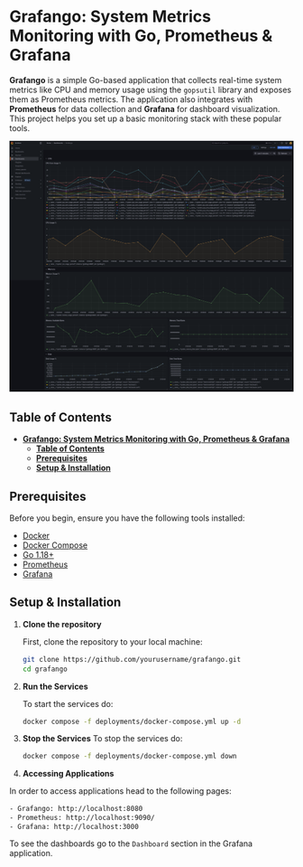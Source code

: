 # **Grafango: System Metrics Monitoring with Go, Prometheus & Grafana**

**Grafango** is a simple Go-based application that collects real-time system metrics like CPU and memory usage using the `gopsutil` library and exposes them as Prometheus metrics. The application also integrates with **Prometheus** for data collection and **Grafana** for dashboard visualization. This project helps you set up a basic monitoring stack with these popular tools.

![Grafango Application](./assets/grafango.png)

## **Table of Contents**

- [**Grafango: System Metrics Monitoring with Go, Prometheus \& Grafana**](#grafango-system-metrics-monitoring-with-go-prometheus--grafana)
  - [**Table of Contents**](#table-of-contents)
  - [**Prerequisites**](#prerequisites)
  - [**Setup \& Installation**](#setup--installation)

## **Prerequisites**

Before you begin, ensure you have the following tools installed:

- [Docker](https://www.docker.com/)
- [Docker Compose](https://docs.docker.com/compose/)
- [Go 1.18+](https://golang.org/dl/)
- [Prometheus](https://prometheus.io/)
- [Grafana](https://grafana.com/)

## **Setup & Installation**

1. **Clone the repository**

   First, clone the repository to your local machine:

    ```bash
    git clone https://github.com/yourusername/grafango.git
    cd grafango
    ```

2. **Run the Services**

    To start the services do:

    ```bash
    docker compose -f deployments/docker-compose.yml up -d
    ```

3. **Stop the Services**
    To stop the services do:

    ```bash
    docker compose -f deployments/docker-compose.yml down
    ```

4. **Accessing Applications**

In order to access applications head to the following pages:

    - Grafango: http://localhost:8080
    - Prometheus: http://localhost:9090/
    - Grafana: http://localhost:3000

To see the dashboards go to the `Dashboard` section in the Grafana application.